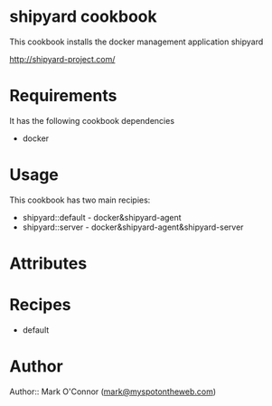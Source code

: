 # shipyard cookbook

This cookbook installs the docker management application shipyard

http://shipyard-project.com/

# Requirements


It has the following cookbook dependencies

- docker

# Usage

This cookbook has two main recipies:

- shipyard::default - docker&shipyard-agent
- shipyard::server - docker&shipyard-agent&shipyard-server

# Attributes

# Recipes

- default

# Author

Author:: Mark O'Connor (mark@myspotontheweb.com)
